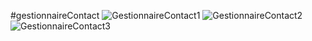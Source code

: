 #gestionnaireContact
![GestionnaireContact1](https://github.com/user-attachments/assets/b4f0ffad-8660-424c-b9c5-f6577acab53d)
![GestionnaireContact2](https://github.com/user-attachments/assets/5d3fb8d2-b957-4c9b-834e-3f72ccf81b91)
![GestionnaireContact3](https://github.com/user-attachments/assets/40d5eb8c-e121-4dbd-a6fd-ea5c256266c1)
